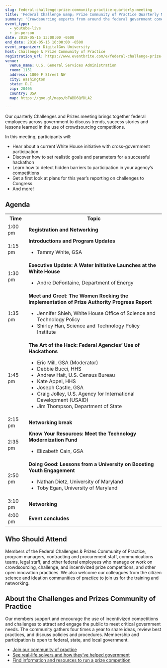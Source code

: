 ```yaml
---
slug: federal-challenge-prize-community-practice-quarterly-meeting
title: 'Federal Challenge &amp; Prize Community of Practice Quarterly Meeting'
summary: 'Crowdsourcing experts from around the federal government come together to discuss trends, success stories and lessons learned in the use of competitions.'
event_type: 
  - youtube-live
  - in-person
date: 2018-05-15 13:00:00 -0500
end_date: 2018-05-15 16:00:00 -0500
event_organizer: DigitalGov University
host: Challenge & Prize Community of Practice
registration_url: https://www.eventbrite.com/e/federal-challenge-prize-community-of-practice-quarterly-meeting-registration-45447663184
venue: 
  venue_name: U.S. General Services Administration
  room: 1151
  address: 1800 F Street NW
  city: Washington
  state: D.C.
  zip: 20405
  country: USA
  map: https://goo.gl/maps/bFWBD6QfDLA2

---
```


Our quarterly Challenges and Prizes meeting brings together federal employees across government to discuss trends, success stories and lessons learned in the use of crowdsourcing competitions.

In this meeting, participants will:

- Hear about a current White House initiative with cross-government participation
- Discover how to set realistic goals and parameters for a successful hackathon
- Learn how to detect hidden barriers to participation in your agency’s competitions
- Get a first look at plans for this year’s reporting on challenges to Congress
- And more!

## Agenda

<table>
  <tr>
    <th>Time</th>
    <th>Topic</th>
  </tr>
  <tr>
    <td>1:00 pm</td>
    <td><strong>Registration and Networking</strong></td>
  </tr>
  <tr>
    <td>1:15 pm</td>
    <td><strong>Introductions and Program Updates</strong><ul><li>Tammy White, GSA</li></ul></td>
  </tr>
   <tr>
    <td>1:30 pm</td>
    <td><strong>Executive Update: A Water Initiative Launches at the White House</strong><ul><li>Andre DeFontaine, Department of Energy </li></ul></td>
  </tr>
  <tr>
    <td>1:35 pm</td>
    <td><strong>Meet and Greet: The Women Rocking the Implementation of Prize Authority Progress Report </strong><ul><li>Jennifer Shieh, White House Office of Science and Technology Policy</li><li>Shirley Han, Science and Technology Policy Institute</li></ul></td>
  </tr>
  <tr>
    <td>1:45 pm</td>
    <td><strong>The Art of the Hack: Federal Agencies’ Use of Hackathons</strong><ul><li>Eric Mill, GSA (Moderator)</li><li>Debbie Bucci, HHS</li><li>Andrew Hait, U.S. Census Bureau</li><li>Kate Appel, HHS</li><li>Joseph Castle, GSA</li><li>Craig Jolley, U.S. Agency for International Development (USAID)</li><li>Jim Thompson, Department of State</li></ul></td>
  </tr>
  <tr>
    <td>2:15 pm</td>
    <td><strong>Networking break</strong></td>
  </tr>
  <tr>
    <td>2:35 pm</td>
    <td><strong>Know Your Resources: Meet the Technology Modernization Fund</strong><ul><li>Elizabeth Cain, GSA</li></ul></td>
  </tr>
  <tr>
    <td>2:50 pm</td>
    <td><strong>Doing Good: Lessons from a University on Boosting Youth Engagement</strong><ul><li>Nathan Dietz, University of Maryland</li><li>Toby Egan, University of Maryland</li></ul></td>
  </tr>
  <tr>
    <td>3:10 pm</td>
    <td><strong>Networking</strong></td>
  </tr>
<tr>
    <td>4:00 pm</td>
  <td><strong>Event concludes</strong></td>
  </tr>
</table>


## Who Should Attend  

Members of the Federal Challenges & Prizes Community of Practice, program managers, contracting and procurement staff, communications teams, legal staff, and other federal employees who manage or work on crowdsourcing, challenge, and incentivized prize competitions, and other open innovation practices. We also welcome our colleagues from the citizen science and ideation communities of practice to join us for the training and networking.


## About the Challenges and Prizes Community of Practice

Our members support and encourage the use of incentivized competitions and challenges to attract and engage the public to meet critical government needs. The community gathers four times a year to share ideas, review best practices, and discuss policies and procedures. Membership and participation is open to federal, state, and local government.

- [Join our community of practice](https://www.digitalgov.gov/communities/challenges-prizes/)
- [See real-life solvers and how they’ve helped government](https://www.challenge.gov/prizewire/)
- [Find information and resources to run a prize competition](https://www.challenge.gov/toolkit/)


